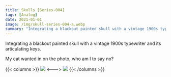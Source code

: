 ```yaml
---
title: Skulls [Series-004]
tags: [Analog]
date: 2021-01-01
image: /img/skull-series-004-a.webp
summary: "Integrating a blackout painted skull with a vintage 1900s typewriter"
---
```


Integrating a blackout painted skull with a vintage 1900s typewriter and its articulating keys. 

My cat wanted in on the photo, who am I to say no?

{{< columns >}}
![](/img/skull-series-004-b.webp)
<--->
![](/img/skull-series-004-c.webp)
{{< /columns >}}
